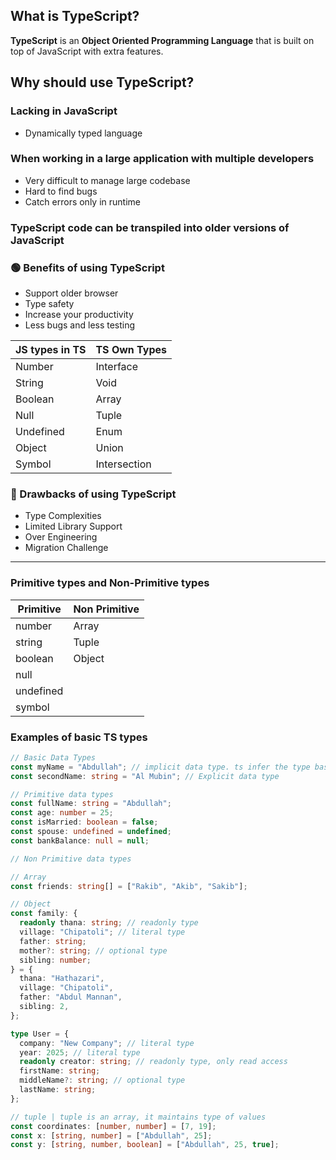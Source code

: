 
## What is TypeScript?
**TypeScript** is an **Object Oriented Programming Language** that is built on top of JavaScript with extra features.

## Why should use TypeScript?
### Lacking in JavaScript
 - Dynamically typed language

### When working in a large application with multiple developers
 - Very difficult to manage large codebase
 - Hard to find bugs
 - Catch errors only in runtime

### TypeScript code can be transpiled into older versions of JavaScript

### 🟢 Benefits of using TypeScript
- Support older browser
- Type safety
- Increase your productivity
- Less bugs and less testing

|JS types in TS | TS Own Types  |
|---------------|---------------|
|Number         | Interface     |
|String         | Void          |
|Boolean        | Array         |
|Null           | Tuple         |
|Undefined      | Enum          |
|Object         | Union         |
|Symbol         | Intersection  |

### 🔴 Drawbacks of using TypeScript 
- Type Complexities
- Limited Library Support
- Over Engineering
- Migration Challenge

---

### **Primitive** types and **Non-Primitive** types
|Primitive  | Non Primitive |
|-----------|---------------|
|number     | Array         |
|string     | Tuple         |
|boolean    | Object        |
|null       |               |
|undefined  |               |
|symbol     |               |


### Examples of basic TS types
```ts
// Basic Data Types
const myName = "Abdullah"; // implicit data type. ts infer the type based on value
const secondName: string = "Al Mubin"; // Explicit data type

// Primitive data types
const fullName: string = "Abdullah";
const age: number = 25;
const isMarried: boolean = false;
const spouse: undefined = undefined;
const bankBalance: null = null;

// Non Primitive data types

// Array
const friends: string[] = ["Rakib", "Akib", "Sakib"];

// Object
const family: {
  readonly thana: string; // readonly type
  village: "Chipatoli"; // literal type
  father: string;
  mother?: string; // optional type
  sibling: number;
} = {
  thana: "Hathazari",
  village: "Chipatoli",
  father: "Abdul Mannan",
  sibling: 2,
};

type User = {
  company: "New Company"; // literal type
  year: 2025; // literal type
  readonly creator: string; // readonly type, only read access
  firstName: string;
  middleName?: string; // optional type
  lastName: string;
};

// tuple | tuple is an array, it maintains type of values
const coordinates: [number, number] = [7, 19];
const x: [string, number] = ["Abdullah", 25];
const y: [string, number, boolean] = ["Abdullah", 25, true];
```
